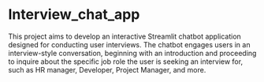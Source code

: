 # Interview_chat_app
This project aims to develop an interactive Streamlit chatbot application designed for conducting user interviews. The chatbot engages users in an interview-style conversation, beginning with an introduction and proceeding to inquire about the specific job role the user is seeking an interview for, such as HR manager, Developer, Project Manager, and more.
